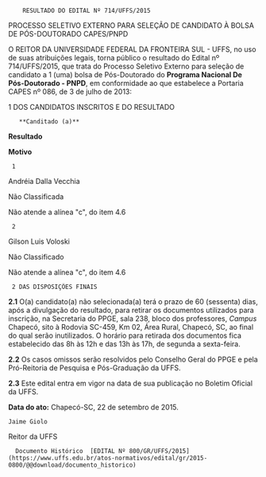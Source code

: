         RESULTADO DO EDITAL Nº 714/UFFS/2015  

PROCESSO SELETIVO EXTERNO PARA SELEÇÃO DE CANDIDATO À BOLSA DE PÓS-DOUTORADO CAPES/PNPD

 O REITOR DA UNIVERSIDADE FEDERAL DA FRONTEIRA SUL - UFFS, no uso de suas atribuições legais, torna público o resultado do Edital nº 714/UFFS/2015, que trata do Processo Seletivo Externo para seleção de candidato a 1 (uma) bolsa de Pós-Doutorado do **Programa Nacional De Pós-Doutorado - PNPD**, em conformidade ao que estabelece a Portaria CAPES nº 086, de 3 de julho de 2013:

 1 DOS CANDIDATOS INSCRITOS E DO RESULTADO

       **Canditado (a)**

   **Resultado**

   **Motivo**

     1

   Andréia Dalla Vecchia

   Não Classificada

   Não atende a alínea "c", do item 4.6

     2

   Gilson Luis Voloski

   Não Classificado

   Não atende a alínea "c", do item 4.6

     2 DAS DISPOSIÇÕES FINAIS

 **2.1** O(a) candidato(a) não selecionada(a) terá o prazo de 60 (sessenta) dias, após a divulgação do resultado, para retirar os documentos utilizados para inscrição, na Secretaria do PPGE, sala 238, bloco dos professores, *Campus* Chapecó, sito à Rodovia SC-459, Km 02, Área Rural, Chapecó, SC, ao final do qual serão inutilizados. O horário para retirada dos documentos fica estabelecido das 8h às 12h e das 13h às 17h, de segunda a sexta-feira.

 **2.2** Os casos omissos serão resolvidos pelo Conselho Geral do PPGE e pela Pró-Reitoria de Pesquisa e Pós-Graduação da UFFS.

 **2.3** Este edital entra em vigor na data de sua publicação no Boletim Oficial da UFFS.

  

   **Data do ato:** Chapecó-SC, 22 de setembro de 2015.   
 

    Jaime Giolo   
 Reitor da UFFS 

      Documento Histórico  [EDITAL Nº 800/GR/UFFS/2015](https://www.uffs.edu.br/atos-normativos/edital/gr/2015-0800/@@download/documento_historico)     
      